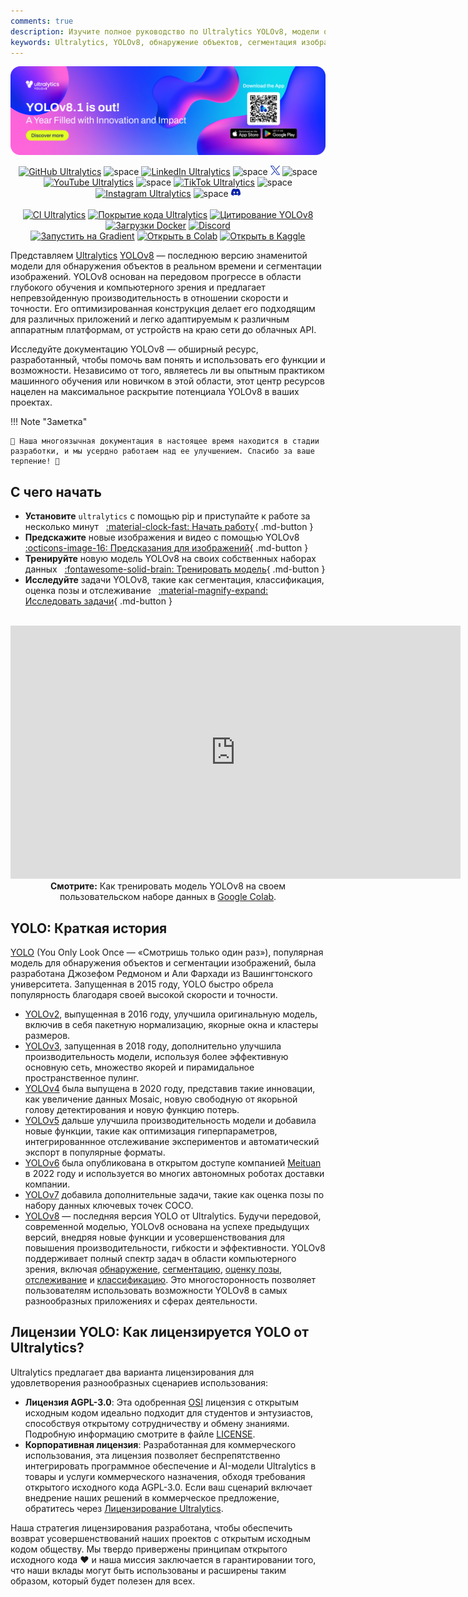 ```yaml
---
comments: true
description: Изучите полное руководство по Ultralytics YOLOv8, модели обнаружения объектов и сегментации изображений с высокой скоростью и точностью. Учебники по установке, предсказаниям, тренировке и многое другое.
keywords: Ultralytics, YOLOv8, обнаружение объектов, сегментация изображений, машинное обучение, глубокое обучение, компьютерное зрение, установка YOLOv8, предсказание YOLOv8, тренировка YOLOv8, история YOLO, лицензии YOLO
---
```


<div align="center">
  <p>
    <a href="https://www.ultralytics.com/blog/ultralytics-yolov8-turns-one-a-year-of-breakthroughs-and-innovations" target="_blank">
    <img width="1024" src="https://raw.githubusercontent.com/ultralytics/assets/main/yolov8/banner-yolov8.png" alt="Ultralytics YOLO banner"></a>
  </p>
  <a href="https://github.com/ultralytics"><img src="https://github.com/ultralytics/assets/raw/main/social/logo-social-github.png" width="3%" alt="GitHub Ultralytics"></a>
  <img src="https://github.com/ultralytics/assets/raw/main/social/logo-transparent.png" width="3%" alt="space">
  <a href="https://www.linkedin.com/company/ultralytics/"><img src="https://github.com/ultralytics/assets/raw/main/social/logo-social-linkedin.png" width="3%" alt="LinkedIn Ultralytics"></a>
  <img src="https://github.com/ultralytics/assets/raw/main/social/logo-transparent.png" width="3%" alt="space">
  <a href="https://twitter.com/ultralytics"><img src="https://github.com/ultralytics/assets/raw/main/social/logo-social-twitter.png" width="3%" alt="Twitter Ultralytics"></a>
  <img src="https://github.com/ultralytics/assets/raw/main/social/logo-transparent.png" width="3%" alt="space">
  <a href="https://youtube.com/ultralytics"><img src="https://github.com/ultralytics/assets/raw/main/social/logo-social-youtube.png" width="3%" alt="YouTube Ultralytics"></a>
  <img src="https://github.com/ultralytics/assets/raw/main/social/logo-transparent.png" width="3%" alt="space">
  <a href="https://www.tiktok.com/@ultralytics"><img src="https://github.com/ultralytics/assets/raw/main/social/logo-social-tiktok.png" width="3%" alt="TikTok Ultralytics"></a>
  <img src="https://github.com/ultralytics/assets/raw/main/social/logo-transparent.png" width="3%" alt="space">
  <a href="https://www.instagram.com/ultralytics/"><img src="https://github.com/ultralytics/assets/raw/main/social/logo-social-instagram.png" width="3%" alt="Instagram Ultralytics"></a>
  <img src="https://github.com/ultralytics/assets/raw/main/social/logo-transparent.png" width="3%" alt="space">
  <a href="https://ultralytics.com/discord"><img src="https://github.com/ultralytics/assets/raw/main/social/logo-social-discord.png" width="3%" alt="Discord Ultralytics"></a>
  <br>
  <br>
  <a href="https://github.com/ultralytics/ultralytics/actions/workflows/ci.yaml"><img src="https://github.com/ultralytics/ultralytics/actions/workflows/ci.yaml/badge.svg" alt="CI Ultralytics"></a>
  <a href="https://codecov.io/github/ultralytics/ultralytics"><img src="https://codecov.io/github/ultralytics/ultralytics/branch/main/graph/badge.svg?token=HHW7IIVFVY" alt="Покрытие кода Ultralytics"></a>
  <a href="https://zenodo.org/badge/latestdoi/264818686"><img src="https://zenodo.org/badge/264818686.svg" alt="Цитирование YOLOv8"></a>
  <a href="https://hub.docker.com/r/ultralytics/ultralytics"><img src="https://img.shields.io/docker/pulls/ultralytics/ultralytics?logo=docker" alt="Загрузки Docker"></a>
  <a href="https://ultralytics.com/discord"><img alt="Discord" src="https://img.shields.io/discord/1089800235347353640?logo=discord&logoColor=white&label=Discord&color=blue"></a>
  <br>
  <a href="https://console.paperspace.com/github/ultralytics/ultralytics"><img src="https://assets.paperspace.io/img/gradient-badge.svg" alt="Запустить на Gradient"></a>
  <a href="https://colab.research.google.com/github/ultralytics/ultralytics/blob/main/examples/tutorial.ipynb"><img src="https://colab.research.google.com/assets/colab-badge.svg" alt="Открыть в Colab"></a>
  <a href="https://www.kaggle.com/ultralytics/yolov8"><img src="https://kaggle.com/static/images/open-in-kaggle.svg" alt="Открыть в Kaggle"></a>
</div>

Представляем [Ultralytics](https://ultralytics.com) [YOLOv8](https://github.com/ultralytics/ultralytics) — последнюю версию знаменитой модели для обнаружения объектов в реальном времени и сегментации изображений. YOLOv8 основан на передовом прогрессе в области глубокого обучения и компьютерного зрения и предлагает непревзойденную производительность в отношении скорости и точности. Его оптимизированная конструкция делает его подходящим для различных приложений и легко адаптируемым к различным аппаратным платформам, от устройств на краю сети до облачных API.

Исследуйте документацию YOLOv8 — обширный ресурс, разработанный, чтобы помочь вам понять и использовать его функции и возможности. Независимо от того, являетесь ли вы опытным практиком машинного обучения или новичком в этой области, этот центр ресурсов нацелен на максимальное раскрытие потенциала YOLOv8 в ваших проектах.

!!! Note "Заметка"

    🚧 Наша многоязычная документация в настоящее время находится в стадии разработки, и мы усердно работаем над ее улучшением. Спасибо за ваше терпение! 🙏

## С чего начать

- **Установите** `ultralytics` с помощью pip и приступайте к работе за несколько минут &nbsp; [:material-clock-fast: Начать работу](quickstart.md){ .md-button }
- **Предскажите** новые изображения и видео с помощью YOLOv8 &nbsp; [:octicons-image-16: Предсказания для изображений](modes/predict.md){ .md-button }
- **Тренируйте** новую модель YOLOv8 на своих собственных наборах данных &nbsp; [:fontawesome-solid-brain: Тренировать модель](modes/train.md){ .md-button }
- **Исследуйте** задачи YOLOv8, такие как сегментация, классификация, оценка позы и отслеживание &nbsp; [:material-magnify-expand: Исследовать задачи](tasks/index.md){ .md-button }

<p align="center">
  <br>
  <iframe width="720" height="405" src="https://www.youtube.com/embed/LNwODJXcvt4?si=7n1UvGRLSd9p5wKs"
    title="Проигрыватель YouTube" frameborder="0"
    allow="accelerometer; autoplay; clipboard-write; encrypted-media; gyroscope; picture-in-picture; web-share"
    allowfullscreen>
  </iframe>
  <br>
  <strong>Смотрите:</strong> Как тренировать модель YOLOv8 на своем пользовательском наборе данных в <a href="https://colab.research.google.com/github/ultralytics/ultralytics/blob/main/examples/tutorial.ipynb" target="_blank">Google Colab</a>.
</p>

## YOLO: Краткая история

[YOLO](https://arxiv.org/abs/1506.02640) (You Only Look Once — «Смотришь только один раз»), популярная модель для обнаружения объектов и сегментации изображений, была разработана Джозефом Редмоном и Али Фархади из Вашингтонского университета. Запущенная в 2015 году, YOLO быстро обрела популярность благодаря своей высокой скорости и точности.

- [YOLOv2](https://arxiv.org/abs/1612.08242), выпущенная в 2016 году, улучшила оригинальную модель, включив в себя пакетную нормализацию, якорные окна и кластеры размеров.
- [YOLOv3](https://pjreddie.com/media/files/papers/YOLOv3.pdf), запущенная в 2018 году, дополнительно улучшила производительность модели, используя более эффективную основную сеть, множество якорей и пирамидальное пространственное пулинг.
- [YOLOv4](https://arxiv.org/abs/2004.10934) была выпущена в 2020 году, представив такие инновации, как увеличение данных Mosaic, новую свободную от якорьной голову детектирования и новую функцию потерь.
- [YOLOv5](https://github.com/ultralytics/yolov5) дальше улучшила производительность модели и добавила новые функции, такие как оптимизация гиперпараметров, интегрированнное отслеживание экспериментов и автоматический экспорт в популярные форматы.
- [YOLOv6](https://github.com/meituan/YOLOv6) была опубликована в открытом доступе компанией [Meituan](https://about.meituan.com/) в 2022 году и используется во многих автономных роботах доставки компании.
- [YOLOv7](https://github.com/WongKinYiu/yolov7) добавила дополнительные задачи, такие как оценка позы по набору данных ключевых точек COCO.
- [YOLOv8](https://github.com/ultralytics/ultralytics) — последняя версия YOLO от Ultralytics. Будучи передовой, современной моделью, YOLOv8 основана на успехе предыдущих версий, внедряя новые функции и усовершенствования для повышения производительности, гибкости и эффективности. YOLOv8 поддерживает полный спектр задач в области компьютерного зрения, включая [обнаружение](tasks/detect.md), [сегментацию](tasks/segment.md), [оценку позы](tasks/pose.md), [отслеживание](modes/track.md) и [классификацию](tasks/classify.md). Это многосторонность позволяет пользователям использовать возможности YOLOv8 в самых разнообразных приложениях и сферах деятельности.

## Лицензии YOLO: Как лицензируется YOLO от Ultralytics?

Ultralytics предлагает два варианта лицензирования для удовлетворения разнообразных сценариев использования:

- **Лицензия AGPL-3.0**: Эта одобренная [OSI](https://opensource.org/licenses/) лицензия с открытым исходным кодом идеально подходит для студентов и энтузиастов, способствуя открытому сотрудничеству и обмену знаниями. Подробную информацию смотрите в файле [LICENSE](https://github.com/ultralytics/ultralytics/blob/main/LICENSE).
- **Корпоративная лицензия**: Разработанная для коммерческого использования, эта лицензия позволяет беспрепятственно интегрировать программное обеспечение и AI-модели Ultralytics в товары и услуги коммерческого назначения, обходя требования открытого исходного кода AGPL-3.0. Если ваш сценарий включает внедрение наших решений в коммерческое предложение, обратитесь через [Лицензирование Ultralytics](https://ultralytics.com/license).

Наша стратегия лицензирования разработана, чтобы обеспечить возврат усовершенствований наших проектов с открытым исходным кодом обществу. Мы твердо привержены принципам открытого исходного кода ❤️ и наша миссия заключается в гарантировании того, что наши вклады могут быть использованы и расширены таким образом, который будет полезен для всех.

